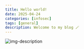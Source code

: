 ```yaml
---
title: Hello world!
date: 2025-04-24
categories: [infosec]
tags: [general]
description: Welcome to my blog 🪄
---
```


![img-description](assets/img/posts/2025/2025-04-25-hello-world/vivi.gif)


